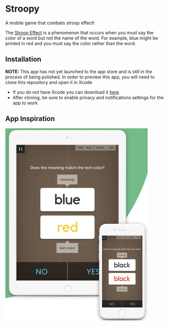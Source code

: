 # Stroopy 

A mobile game that combats stroop effect! 

The [Stroop Effect](https://en.wikipedia.org/wiki/Stroop_effect) is a phenomenon that occurs when you must say the color of a word but not the name of the word. For example, blue might be printed in red and you must say the color rather than the word.

## Installation 
 **NOTE:** This app has not yet launched to the app store and is still in the process of being polished. In order to preview this app, you will need to clone this repository and open it in Xcode
 - If you do not have Xcode you can download it [here](https://developer.apple.com/xcode/)
 - After cloning, be sure to enable privacy and notifications settings for the app to work

## App Inspiration
<img src="https://github.com/SamuelFolledo/BrainTrainer/blob/master/static/screenshots/sampleGame.png" width="450" height="609">
